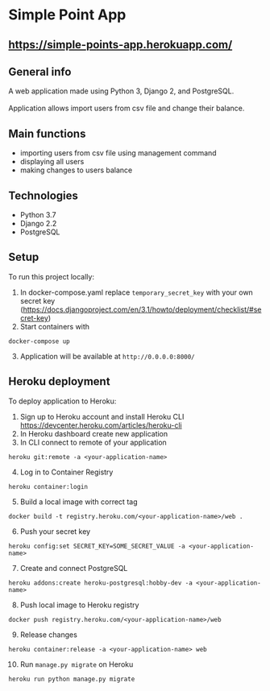 # Simple Point App

## https://simple-points-app.herokuapp.com/

## General info

A web application made using Python 3, Django 2, and PostgreSQL.  
<br/>Application allows import users from csv file and change their balance.

## Main functions

* importing users from csv file using management command
* displaying all users 
* making changes to users balance

## Technologies

* Python 3.7
* Django 2.2
* PostgreSQL

## Setup

To run this project locally:

1. In docker-compose.yaml replace `temporary_secret_key` with your own secret
   key (https://docs.djangoproject.com/en/3.1/howto/deployment/checklist/#secret-key)
2. Start containers with

```
docker-compose up
```

3. Application will be available at `http://0.0.0.0:8000/`

## Heroku deployment

To deploy application to Heroku:

1. Sign up to Heroku account and install Heroku CLI https://devcenter.heroku.com/articles/heroku-cli
2. In Heroku dashboard create new application
3. In CLI connect to remote of your application

```
heroku git:remote -a <your-application-name>
```

4. Log in to Container Registry

```
heroku container:login
```

5. Build a local image with correct tag

```
docker build -t registry.heroku.com/<your-application-name>/web .
```

6. Push your secret key

```
heroku config:set SECRET_KEY=SOME_SECRET_VALUE -a <your-application-name>
```

7. Create and connect PostgreSQL

```
heroku addons:create heroku-postgresql:hobby-dev -a <your-application-name>
```

8. Push local image to Heroku registry

```
docker push registry.heroku.com/<your-application-name>/web
```

9. Release changes

```
heroku container:release -a <your-application-name> web
```

10. Run `manage.py migrate` on Heroku

```
heroku run python manage.py migrate
```